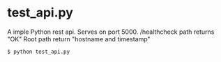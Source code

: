 # test_api.py
A imple Python rest api. Serves on port 5000. 
/healthcheck path returns "OK"
Root path return "hostname and timestamp"

`$ python test_api.py`
